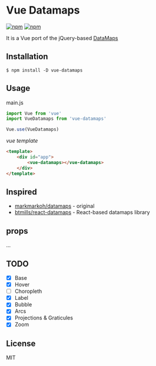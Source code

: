 # Vue Datamaps

[![npm](https://flat.badgen.net/npm/v/vue-datamaps)](https://npmjs.com/package/vue-datamaps)
[![npm](https://flat.badgen.net/npm/dt/vue-datamaps)](https://npmjs.com/package/vue-datamaps)

It is a Vue port of the jQuery-based [DataMaps](https://datamaps.github.io/)

## Installation
```shall
$ npm install -D vue-datamaps
```

## Usage
main.js
```js
import Vue from 'vue'
import VueDatamaps from 'vue-datamaps'

Vue.use(VueDatamaps)
```

_vue template_
```html
<template>
    <div id="app">
        <vue-datamaps></vue-datamaps>
    </div>
</template>

```


## Inspired
* [markmarkoh/datamaps](https://datamaps.github.io/) - original
* [btmills/react-datamaps](https://github.com/btmills/react-datamaps) - React-based datamaps library


## props

...

## TODO
* [x] Base 
* [x] Hover
* [ ] Choropleth
* [x] Label
* [x] Bubble
* [x] Arcs
* [x] Projections & Graticules
* [x] Zoom

## License
MIT
